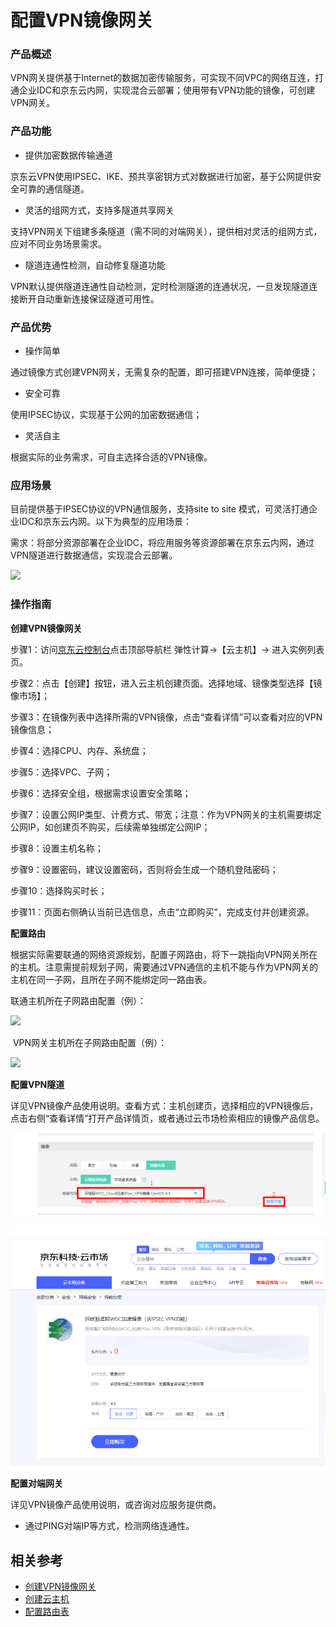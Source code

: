 # 配置VPN镜像网关

### **产品概述** 

VPN网关提供基于Internet的数据加密传输服务，可实现不同VPC的网络互连，打通企业IDC和京东云内网，实现混合云部署；使用带有VPN功能的镜像，可创建VPN网关。 

### **产品功能** 

- 提供加密数据传输通道

京东云VPN使用IPSEC、IKE、预共享密钥方式对数据进行加密，基于公网提供安全可靠的通信隧道。 

- 灵活的组网方式，支持多隧道共享网关

支持VPN网关下组建多条隧道（需不同的对端网关），提供相对灵活的组网方式，应对不同业务场景需求。 

- 隧道连通性检测，自动修复隧道功能

VPN默认提供隧道连通性自动检测，定时检测隧道的连通状况，一旦发现隧道连接断开自动重新连接保证隧道可用性。

### **产品优势**

- 操作简单 

通过镜像方式创建VPN网关，无需复杂的配置，即可搭建VPN连接，简单便捷； 

- 安全可靠 

使用IPSEC协议，实现基于公网的加密数据通信； 

- 灵活自主 

根据实际的业务需求，可自主选择合适的VPN镜像。

 

### **应用场景**

目前提供基于IPSEC协议的VPN通信服务，支持site to site 模式，可灵活打通企业IDC和京东云内网。以下为典型的应用场景： 

需求：将部分资源部署在企业IDC，将应用服务等资源部署在京东云内网，通过VPN隧道进行数据通信，实现混合云部署。

![](/image/Networking/Virtual-Private-Cloud/Getting-Started/VPN-Mirror-Gateway/step1.jpg)



### **操作指南** 

**创建VPN镜像网关**

步骤1：访问[京东云控制台](https://console.jdcloud.com)点击顶部导航栏 弹性计算->【云主机】-> 进入实例列表页。 

步骤2：点击【创建】按钮，进入云主机创建页面。选择地域、镜像类型选择【镜像市场】； 

步骤3：在镜像列表中选择所需的VPN镜像，点击“查看详情”可以查看对应的VPN镜像信息；

步骤4：选择CPU、内存、系统盘； 

步骤5：选择VPC、子网； 

步骤6：选择安全组，根据需求设置安全策略； 

步骤7：设置公网IP类型、计费方式、带宽；注意：作为VPN网关的主机需要绑定公网IP，如创建页不购买，后续需单独绑定公网IP； 

步骤8：设置主机名称； 

步骤9：设置密码，建议设置密码，否则将会生成一个随机登陆密码； 

步骤10：选择购买时长； 

步骤11：页面右侧确认当前已选信息，点击“立即购买”，完成支付并创建资源。


**配置路由** 

根据实际需要联通的网络资源规划，配置子网路由，将下一跳指向VPN网关所在的主机。注意需提前规划子网，需要通过VPN通信的主机不能与作为VPN网关的主机在同一子网，且所在子网不能绑定同一路由表。

联通主机所在子网路由配置（例）：

![](/image/Networking/Virtual-Private-Cloud/Getting-Started/VPN-Mirror-Gateway/step5.jpg)

 VPN网关主机所在子网路由配置（例）：

![](/image/Networking/Virtual-Private-Cloud/Getting-Started/VPN-Mirror-Gateway/step6.jpg)


**配置VPN隧道**


详见VPN镜像产品使用说明。查看方式：主机创建页，选择相应的VPN镜像后，点击右侧“查看详情”打开产品详情页，或者通过云市场检索相应的镜像产品信息。

![](/image/Networking/Virtual-Private-Cloud/Getting-Started/VPN-Mirror-Gateway/vpnmirrior.png)

![](/image/Networking/Virtual-Private-Cloud/Getting-Started/VPN-Mirror-Gateway/shenxinfu.png)


**配置对端网关**


详见VPN镜像产品使用说明，或咨询对应服务提供商。 

- 通过PING对端IP等方式，检测网络连通性。


## 相关参考
- [创建VPN镜像网关](../Operation-Guide/NFV-Configuration/VPN-Mirror-Gateway-Configuration.md)
- [创建云主机](https://docs.jdcloud.com/cn/virtual-machines/create-instance)
- [配置路由表](../Operation-Guide/Route-Table-Configuration.md)
